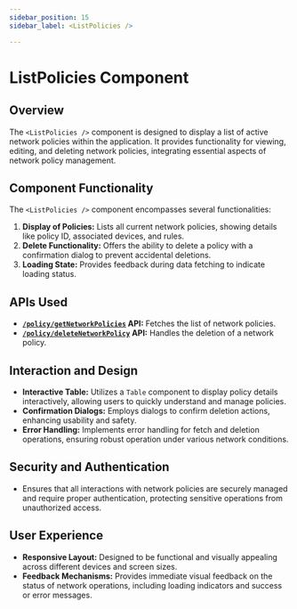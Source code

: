```yaml
---
sidebar_position: 15
sidebar_label: <ListPolicies />

---
```


# ListPolicies Component
## Overview
The `<ListPolicies />` component is designed to display a list of active network policies within the application. It provides functionality for viewing, editing, and deleting network policies, integrating essential aspects of network policy management.

## Component Functionality
The `<ListPolicies />` component encompasses several functionalities:
1. **Display of Policies:** Lists all current network policies, showing details like policy ID, associated devices, and rules.
2. **Delete Functionality:** Offers the ability to delete a policy with a confirmation dialog to prevent accidental deletions.
3. **Loading State:** Provides feedback during data fetching to indicate loading status.

## APIs Used
- **[`/policy/getNetworkPolicies`](/docs/arculus-api/Policy#get-getnetworkpolicies) API:** Fetches the list of network policies.
- **[`/policy/deleteNetworkPolicy`](/docs/arculus-api/Policy#deletenetworkpolicy) API:** Handles the deletion of a network policy.

## Interaction and Design
- **Interactive Table:** Utilizes a `Table` component to display policy details interactively, allowing users to quickly understand and manage policies.
- **Confirmation Dialogs:** Employs dialogs to confirm deletion actions, enhancing usability and safety.
- **Error Handling:** Implements error handling for fetch and deletion operations, ensuring robust operation under various network conditions.

## Security and Authentication
- Ensures that all interactions with network policies are securely managed and require proper authentication, protecting sensitive operations from unauthorized access.

## User Experience
- **Responsive Layout:** Designed to be functional and visually appealing across different devices and screen sizes.
- **Feedback Mechanisms:** Provides immediate visual feedback on the status of network operations, including loading indicators and success or error messages.

